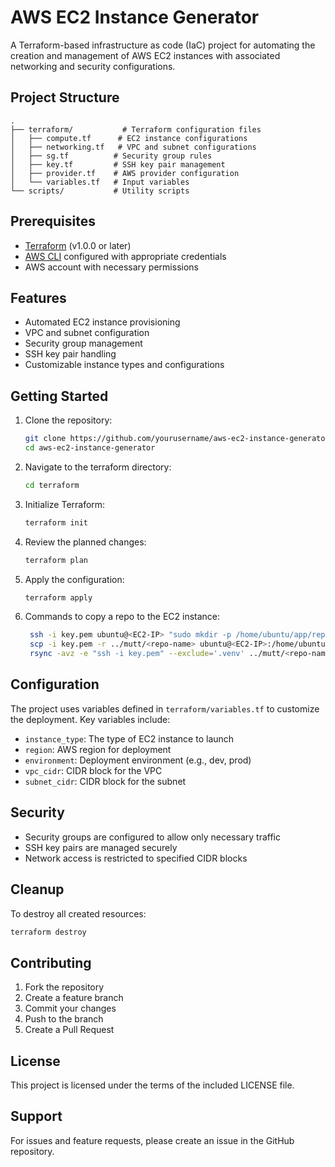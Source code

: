 # AWS EC2 Instance Generator

A Terraform-based infrastructure as code (IaC) project for automating the creation and management of AWS EC2 instances with associated networking and security configurations.

## Project Structure

```
.
├── terraform/           # Terraform configuration files
│   ├── compute.tf      # EC2 instance configurations
│   ├── networking.tf   # VPC and subnet configurations
│   ├── sg.tf          # Security group rules
│   ├── key.tf         # SSH key pair management
│   ├── provider.tf    # AWS provider configuration
│   └── variables.tf   # Input variables
└── scripts/           # Utility scripts
```

## Prerequisites

- [Terraform](https://www.terraform.io/downloads.html) (v1.0.0 or later)
- [AWS CLI](https://aws.amazon.com/cli/) configured with appropriate credentials
- AWS account with necessary permissions

## Features

- Automated EC2 instance provisioning
- VPC and subnet configuration
- Security group management
- SSH key pair handling
- Customizable instance types and configurations

## Getting Started

1. Clone the repository:
   ```bash
   git clone https://github.com/yourusername/aws-ec2-instance-generator.git
   cd aws-ec2-instance-generator
   ```

2. Navigate to the terraform directory:
   ```bash
   cd terraform
   ```

3. Initialize Terraform:
   ```bash
   terraform init
   ```

4. Review the planned changes:
   ```bash
   terraform plan
   ```

5. Apply the configuration:
   ```bash
   terraform apply
   ```

6. Commands to copy a repo to the EC2 instance:
   ```bash
    ssh -i key.pem ubuntu@<EC2-IP> "sudo mkdir -p /home/ubuntu/app/repository && sudo chown -R ubuntu:ubuntu /home/ubuntu/app"
    scp -i key.pem -r ../mutt/<repo-name> ubuntu@<EC2-IP>:/home/ubuntu/app/repository
    rsync -avz -e "ssh -i key.pem" --exclude='.venv' ../mutt/<repo-name>/ ubuntu@<EC2-IP>:/home/ubuntu/app/repository/
   ```

## Configuration

The project uses variables defined in `terraform/variables.tf` to customize the deployment. Key variables include:

- `instance_type`: The type of EC2 instance to launch
- `region`: AWS region for deployment
- `environment`: Deployment environment (e.g., dev, prod)
- `vpc_cidr`: CIDR block for the VPC
- `subnet_cidr`: CIDR block for the subnet

## Security

- Security groups are configured to allow only necessary traffic
- SSH key pairs are managed securely
- Network access is restricted to specified CIDR blocks

## Cleanup

To destroy all created resources:

```bash
terraform destroy
```

## Contributing

1. Fork the repository
2. Create a feature branch
3. Commit your changes
4. Push to the branch
5. Create a Pull Request

## License

This project is licensed under the terms of the included LICENSE file.

## Support

For issues and feature requests, please create an issue in the GitHub repository.

